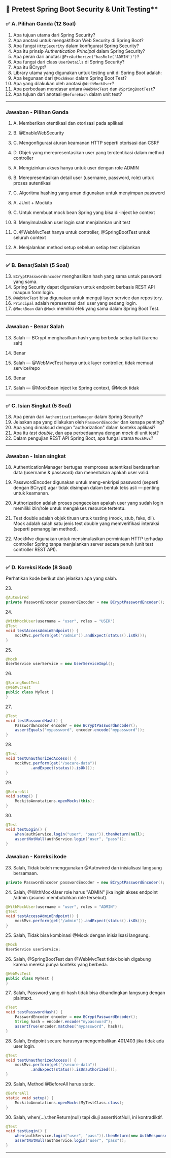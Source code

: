 ## 📄 Pretest Spring Boot Security & Unit Testing\*\*

### ✅ **A. Pilihan Ganda (12 Soal)**

1. Apa tujuan utama dari Spring Security?
2. Apa anotasi untuk mengaktifkan Web Security di Spring Boot?
3. Apa fungsi `HttpSecurity` dalam konfigurasi Spring Security?
4. Apa itu prinsip _Authentication Principal_ dalam Spring Security?
5. Apa peran dari anotasi `@PreAuthorize("hasRole('ADMIN')")`?
6. Apa fungsi dari class `UserDetails` di Spring Security?
7. Apa itu BCrypt?
8. Library utama yang digunakan untuk testing unit di Spring Boot adalah:
9. Apa kegunaan dari `@MockBean` dalam Spring Boot Test?
10. Apa yang dilakukan oleh anotasi `@WithMockUser`?
11. Apa perbedaan mendasar antara `@WebMvcTest` dan `@SpringBootTest`?
12. Apa tujuan dari anotasi `@BeforeEach` dalam unit test?

---
### **Jawaban - Pilihan Ganda**
1. A. Memberikan otentikasi dan otorisasi pada aplikasi

2. B. @EnableWebSecurity

3. C. Mengonfigurasi aturan keamanan HTTP seperti otorisasi dan CSRF

4. D. Objek yang merepresentasikan user yang terotentikasi dalam method controller

5. A. Mengizinkan akses hanya untuk user dengan role ADMIN

6. B. Merepresentasikan detail user (username, password, role) untuk proses autentikasi

7. C. Algoritma hashing yang aman digunakan untuk menyimpan password

8. A. JUnit + Mockito

9. C. Untuk membuat mock bean Spring yang bisa di-inject ke context

10. B. Menyimulasikan user login saat menjalankan unit test

11. C. @WebMvcTest hanya untuk controller, @SpringBootTest untuk seluruh context

12. A. Menjalankan method setup sebelum setiap test dijalankan
---

### ✅ **B. Benar/Salah (5 Soal)**

13. `BCryptPasswordEncoder` menghasilkan hash yang sama untuk password yang sama.
14. Spring Security dapat digunakan untuk endpoint berbasis REST API maupun form login.
15. `@WebMvcTest` bisa digunakan untuk menguji layer service dan repository.
16. `Principal` adalah representasi dari user yang sedang login.
17. `@MockBean` dan `@Mock` memiliki efek yang sama dalam Spring Boot Test.

---
### **Jawaban - Benar Salah**
13. Salah — BCrypt menghasilkan hash yang berbeda setiap kali (karena salt)

14. Benar

15. Salah — @WebMvcTest hanya untuk layer controller, tidak memuat service/repo

16. Benar

17. Salah — @MockBean inject ke Spring context, @Mock tidak
---


### ✅ **C. Isian Singkat (5 Soal)**

18. Apa peran dari `AuthenticationManager` dalam Spring Security?
19. Jelaskan apa yang dilakukan oleh `PasswordEncoder` dan kenapa penting?
20. Apa yang dimaksud dengan "authorization" dalam konteks aplikasi?
21. Apa itu _test double_, dan apa perbedaannya dengan _mock_ di unit test?
22. Dalam pengujian REST API Spring Boot, apa fungsi utama `MockMvc`?

---
### **Jawaban - Isian singkat**
18. AuthenticationManager bertugas memproses autentikasi berdasarkan data (username & password) dan menentukan apakah user valid.

19. PasswordEncoder digunakan untuk meng-enkripsi password (seperti dengan BCrypt) agar tidak disimpan dalam bentuk teks asli — penting untuk keamanan.

20. Authorization adalah proses pengecekan apakah user yang sudah login memiliki izin/role untuk mengakses resource tertentu.

21. Test double adalah objek tiruan untuk testing (mock, stub, fake, dll). Mock adalah salah satu jenis test double yang memverifikasi interaksi (seperti pemanggilan method).

22. MockMvc digunakan untuk mensimulasikan permintaan HTTP terhadap controller Spring tanpa menjalankan server secara penuh (unit test controller REST API).
---

### ✅ **D. Koreksi Kode (8 Soal)**

Perhatikan kode berikut dan jelaskan apa yang salah.

23.

```java
@Autowired
private PasswordEncoder passwordEncoder = new BCryptPasswordEncoder();
```

24.

```java
@WithMockUser(username = "user", roles = "USER")
@Test
void testAccessAdminEndpoint() {
    mockMvc.perform(get("/admin")).andExpect(status().isOk());
}
```

25.

```java
@Mock
UserService userService = new UserServiceImpl();
```

26.

```java
@SpringBootTest
@WebMvcTest
public class MyTest {
}
```

27.

```java
@Test
void testPasswordHash() {
    PasswordEncoder encoder = new BCryptPasswordEncoder();
    assertEquals("mypassword", encoder.encode("mypassword"));
}
```

28.

```java
@Test
void testUnauthorizedAccess() {
    mockMvc.perform(get("/secure-data"))
           .andExpect(status().isOk());
}
```

29.

```java
@BeforeAll
void setup() {
    MockitoAnnotations.openMocks(this);
}
```

30.

```java
@Test
void testLogin() {
    when(authService.login("user", "pass")).thenReturn(null);
    assertNotNull(authService.login("user", "pass"));
}
```
### **Jawaban - Koreksi kode**
23. Salah, Tidak boleh menggunakan @Autowired dan inisialisasi langsung bersamaan.

```java
private PasswordEncoder passwordEncoder = new BCryptPasswordEncoder();
```
24. Salah, @WithMockUser role harus "ADMIN" jika ingin akses endpoint /admin (asumsi membutuhkan role tersebut).

```java
@WithMockUser(username = "user", roles = "ADMIN")
@Test
void testAccessAdminEndpoint() {
    mockMvc.perform(get("/admin")).andExpect(status().isOk());
}
```

25. Salah, Tidak bisa kombinasi @Mock dengan inisialisasi langsung.

```java
@Mock
UserService userService;
```

26. Salah, @SpringBootTest dan @WebMvcTest tidak boleh digabung karena mereka punya konteks yang berbeda.

```java
@WebMvcTest
public class MyTest {
}
```
27. Salah, Password yang di-hash tidak bisa dibandingkan langsung dengan plaintext.

```java
@Test
void testPasswordHash() {
    PasswordEncoder encoder = new BCryptPasswordEncoder();
    String hash = encoder.encode("mypassword");
    assertTrue(encoder.matches("mypassword", hash));
}
```

28. Salah, Endpoint secure harusnya mengembalikan 401/403 jika tidak ada user login.

```java
@Test
void testUnauthorizedAccess() {
    mockMvc.perform(get("/secure-data"))
           .andExpect(status().isUnauthorized());
}
```
29. Salah, Method @BeforeAll harus static.
```java
@BeforeAll
static void setup() {
    MockitoAnnotations.openMocks(MyTestClass.class);
}
```

30. Salah, when(...).thenReturn(null) tapi diuji assertNotNull, ini kontradiktif.

```java
@Test
void testLogin() {
    when(authService.login("user", "pass")).thenReturn(new AuthResponse());
    assertNotNull(authService.login("user", "pass"));
}
```
---